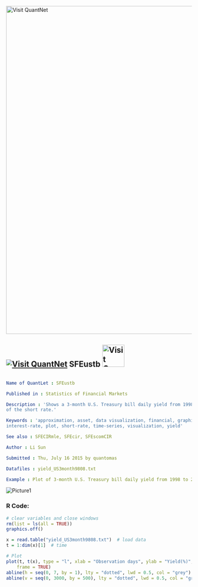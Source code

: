 
[<img src="https://github.com/QuantLet/Styleguide-and-FAQ/blob/master/pictures/banner.png" width="888" alt="Visit QuantNet">](http://quantlet.de/)

## [<img src="https://github.com/QuantLet/Styleguide-and-FAQ/blob/master/pictures/qloqo.png" alt="Visit QuantNet">](http://quantlet.de/) **SFEustb** [<img src="https://github.com/QuantLet/Styleguide-and-FAQ/blob/master/pictures/QN2.png" width="60" alt="Visit QuantNet 2.0">](http://quantlet.de/)

```yaml

Name of QuantLet : SFEustb

Published in : Statistics of Financial Markets

Description : 'Shows a 3-month U.S. Treasury bill daily yield from 1998 to 2008 as an approximation
of the short rate.'

Keywords : 'approximation, asset, data visualization, financial, graphical representation,
interest-rate, plot, short-rate, time-series, visualization, yield'

See also : SFECIRmle, SFEcir, SFEscomCIR

Author : Li Sun

Submitted : Thu, July 16 2015 by quantomas

Datafiles : yield_US3month9808.txt

Example : Plot of 3-month U.S. Treasury bill daily yield from 1998 to 2008.

```

![Picture1](SFEustb-1.png)


### R Code:
```r
# clear variables and close windows
rm(list = ls(all = TRUE))
graphics.off()

x = read.table("yield_US3month9808.txt")  # load data
t = 1:dim(x)[1]  # time

# Plot
plot(t, t(x), type = "l", xlab = "Observation days", ylab = "Yield(%)", col = "blue3", 
    frame = TRUE)
abline(h = seq(0, 7, by = 1), lty = "dotted", lwd = 0.5, col = "grey")
abline(v = seq(0, 3000, by = 500), lty = "dotted", lwd = 0.5, col = "grey") 
```
